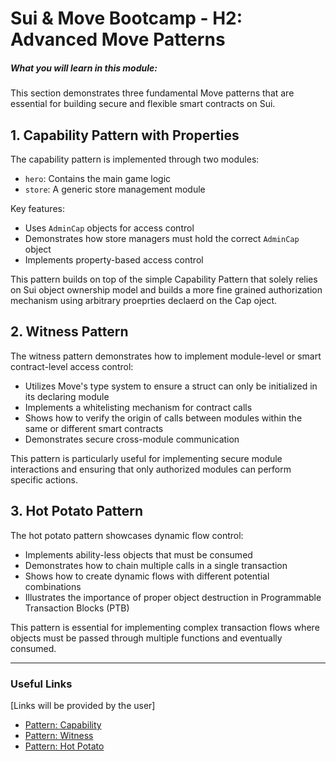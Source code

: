 # Sui & Move Bootcamp - H2: Advanced Move Patterns

##### What you will learn in this module:

This section demonstrates three fundamental Move patterns that are essential for building secure and flexible smart contracts on Sui.

## 1. Capability Pattern with Properties

The capability pattern is implemented through two modules:
- `hero`: Contains the main game logic
- `store`: A generic store management module

Key features:
- Uses `AdminCap` objects for access control
- Demonstrates how store managers must hold the correct `AdminCap` object
- Implements property-based access control

This pattern builds on top of the simple Capability Pattern that solely relies on Sui object ownership model and builds a more fine grained authorization mechanism using arbitrary proeprties declaerd on the Cap oject.

## 2. Witness Pattern

The witness pattern demonstrates how to implement module-level or smart contract-level access control:
- Utilizes Move's type system to ensure a struct can only be initialized in its declaring module
- Implements a whitelisting mechanism for contract calls
- Shows how to verify the origin of calls between modules within the same or different smart contracts
- Demonstrates secure cross-module communication

This pattern is particularly useful for implementing secure module interactions and ensuring that only authorized modules can perform specific actions.

## 3. Hot Potato Pattern

The hot potato pattern showcases dynamic flow control:
- Implements ability-less objects that must be consumed
- Demonstrates how to chain multiple calls in a single transaction
- Shows how to create dynamic flows with different potential combinations
- Illustrates the importance of proper object destruction in Programmable Transaction Blocks (PTB)

This pattern is essential for implementing complex transaction flows where objects must be passed through multiple functions and eventually consumed.

---
### Useful Links

[Links will be provided by the user]

 - [Pattern: Capability](https://move-book.com/programmability/capability.html)
 - [Pattern: Witness](https://move-book.com/programmability/witness-pattern.html)
 - [Pattern: Hot Potato](https://move-book.com/programmability/hot-potato-pattern.html)